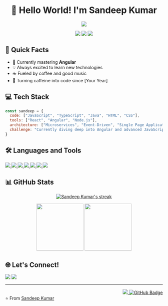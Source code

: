 <h1 align="center">👋 Hello World! I'm Sandeep Kumar</h1>

<p align="center">
  <img src="https://readme-typing-svg.herokuapp.com?lines=Frontend+Developer;Coffee+Enthusiast;Code+Artisan;Always+Learning&center=true&width=380&height=45">
</p>

<p align="center">
  <img src="https://img.shields.io/badge/Focus-Frontend%20Development-brightgreen" />
  <img src="https://img.shields.io/badge/Lives-India-success" />
  <img src="https://img.shields.io/badge/Languages-English%20%26%20Hindi-brightgreen" />
</p>

## 🚀 Quick Facts

- 🔭 Currently mastering **Angular**
- 💡 Always excited to learn new technologies
- ☕ Fueled by coffee and good music
- 🌟 Turning caffeine into code since [Your Year]

## 💻 Tech Stack

```javascript
const sandeep = {
  code: ["JavaScript", "TypeScript", "Java", "HTML", "CSS"],
  tools: ["React", "Angular", "Node.js"],
  architecture: ["Microservices", "Event-Driven", "Single Page Applications"],
  challenge: "Currently diving deep into Angular and advanced JavaScript concepts"
}
```

## 🛠️ Languages and Tools

<p align="left"> 
    <a href="https://www.java.com" target="_blank"> <img src="https://img.shields.io/badge/Java-ED8B00?style=for-the-badge&logo=java&logoColor=white"/> </a>
    <a href="https://reactjs.org/" target="_blank"> <img src="https://img.shields.io/badge/React-20232A?style=for-the-badge&logo=react&logoColor=61DAFB"/> </a>
    <a href="https://developer.mozilla.org/en-US/docs/Web/JavaScript" target="_blank"> <img src="https://img.shields.io/badge/JavaScript-F7DF1E?style=for-the-badge&logo=javascript&logoColor=black"/> </a> 
    <a href="https://www.w3.org/html/" target="_blank"> <img src="https://img.shields.io/badge/HTML5-E34F26?style=for-the-badge&logo=html5&logoColor=white"/> </a> 
    <a href="https://www.w3schools.com/css/" target="_blank"> <img src="https://img.shields.io/badge/CSS3-1572B6?style=for-the-badge&logo=css3&logoColor=white"/> </a> 
    <a href="https://www.typescriptlang.org/" target="_blank"> <img src="https://img.shields.io/badge/TypeScript-007ACC?style=for-the-badge&logo=typescript&logoColor=white"/> </a> 
    <a href="https://angular.io" target="_blank"> <img src="https://img.shields.io/badge/Angular-DD0031?style=for-the-badge&logo=angular&logoColor=white"/> </a> 
</p>

## 📊 GitHub Stats

<p align="center">
    <a href="https://github.com/MrUnknownji">
        <img title="🔥 Get streak stats for your profile at git.io/streak-stats" alt="Sandeep Kumar's streak" src="https://github-readme-streak-stats.herokuapp.com/?user=MrUnknownji&theme=black-ice&hide_border=true&stroke=0000&background=060A0CD0"/>
    </a>
</p>

<div align="center">
  <img height="150em" src="https://github-readme-stats.vercel.app/api?username=MrUnknownji&show_icons=true&theme=dracula&include_all_commits=true&count_private=true"/>
  <img height="150em" src="https://github-readme-stats.vercel.app/api/top-langs/?username=MrUnknownji&layout=compact&langs_count=7&theme=dracula"/>
</div>

## 🌐 Let's Connect!

<p align="left">
<a href="https://www.linkedin.com/in/sandeep-kumar-sk1707/" target="_blank"><img src="https://img.shields.io/badge/LinkedIn-0077B5?style=for-the-badge&logo=linkedin&logoColor=white"/></a>
<a href="https://twitter.com/MrUnknownji" target="_blank"><img src="https://img.shields.io/badge/Twitter-1DA1F2?style=for-the-badge&logo=twitter&logoColor=white"/></a>
</p>

---
<div>
  <div align="right">
    <a href="https://github.com/Meghna-DAS/github-profile-views-counter">
        <img src="https://komarev.com/ghpvc/?username=MrUnknownji">
    </a>
    <a href="https://github.com/MrUnknownji?tab=followers"><img src="https://img.shields.io/github/followers/MrUnknownji?label=Followers&style=social" alt="GitHub Badge"></a>
  </div>
  <div align="left">
  ⭐️ From <a href="https://github.com/MrUnknownji">Sandeep Kumar</a>
  </div>
</div>
